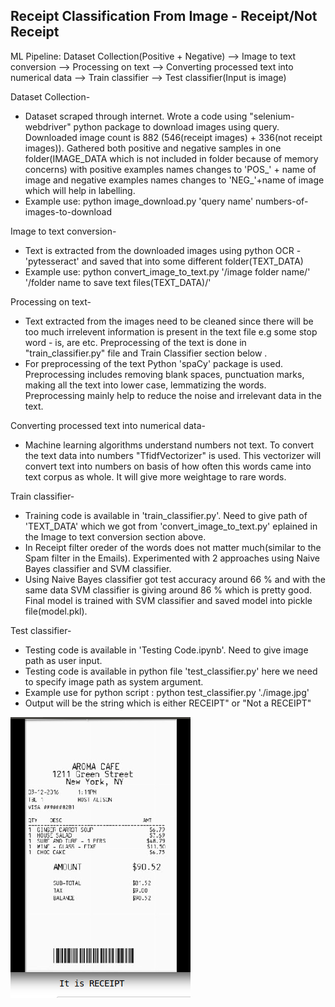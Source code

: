 ## Receipt Classification From Image - Receipt/Not Receipt                                
ML Pipeline:
Dataset Collection(Positive + Negative) --> Image to text conversion --> Processing on text --> Converting processed text into numerical data --> Train classifier --> Test classifier(Input is image)

Dataset Collection-

* Dataset scraped through internet. Wrote a code using "selenium-webdriver" python package to download images using query. Downloaded image count is 882 (546(receipt images) + 336(not receipt images)). Gathered both positive and negative samples in one folder(IMAGE_DATA which is not included in folder because of memory concerns) with positive examples names changes to 'POS_' + name of image and negative examples names changes to 'NEG_'+name of image which will help in labelling.
* Example use: python image_download.py 'query name' numbers-of-images-to-download
    
 Image to text conversion-

* Text is extracted from the downloaded images using python OCR - 'pytesseract' and saved that into some different folder(TEXT_DATA)
* Example use: python convert_image_to_text.py '/image folder name/' '/folder name to save text files(TEXT_DATA)/'

Processing on text-

* Text extracted from the images need to be cleaned since there will be too much irrelevent information is present in the text file e.g some stop word - is, are etc. Preprocessing of the text is done in "train_classifier.py" file and Train Classifier section below .
* For preprocessing of the text Python 'spaCy' package is used. Preprocessing includes removing blank spaces, punctuation marks, making all the text into lower case, lemmatizing the words. Preprocessing mainly help to reduce the noise and irrelevant data in the text.

Converting processed text into numerical data-

* Machine learning algorithms understand numbers not text. To convert the text data into numbers "TfidfVectorizer" is used. This vectorizer will convert text into numbers on basis of how often this words came into text corpus as whole. It will give more weightage to rare words.

Train classifier-
* Training code is available in 'train_classifier.py'. Need to give path of 'TEXT_DATA' which we got from 'convert_image_to_text.py' eplained in the Image to text conversion section above.
* In Receipt filter oreder of the words does not matter much(similar to the Spam filter in the Emails). Experimented with 2 approaches using Naive Bayes classifier and SVM classifier.
* Using Naive Bayes classifier got test accuracy around 66 % and with the same data SVM classifier is giving around 86 % which is pretty good. Final model is trained with SVM classifier and saved model into pickle file(model.pkl).

Test classifier-
* Testing code is available in 'Testing Code.ipynb'. Need to give image path as user input.
* Testing code is available in python file 'test_classifier.py' here we need to specify image path as system argument.
* Example use for python script : python test_classifier.py './image.jpg'
* Output will be the string which is either RECEIPT" or "Not a RECEIPT"

![sample-result](sample_ouput.png)

